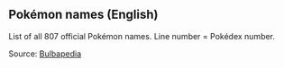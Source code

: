## Pokémon names (English)

List of all 807 official Pokémon names. Line number = Pokédex number.

Source: [Bulbapedia](https://bulbapedia.bulbagarden.net/wiki/List_of_German_Pok%C3%A9mon_names)